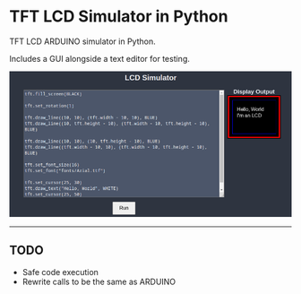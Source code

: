 # TFT LCD Simulator in Python

TFT LCD ARDUINO simulator in Python.

Includes a GUI alongside a text editor for testing.

![GUI](./figures/example.png)

<hr>

## TODO

* Safe code execution
* Rewrite calls to be the same as ARDUINO